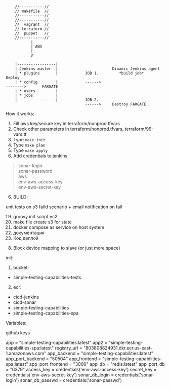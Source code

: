 
        //-----------//
        // makefile  //
        //-----------//
        //-----------//
        //  vagrant  //
        // terraform //
        //  puppet   //
        //-----------//
               | 
               | AWS
               | 
               V
            
        |-----------------|
        | Jenkins master  |                        Dinamic Jenkins agent                               
        | * plugins       |            JOB 1.         *build job*                    Deploy       
        | * config        |            ------>                                       -------->       FARGATE
        | * users         |
        | * jobs          |
        |-----------------|            JOB 2.
                                       ------>     Destroy FARGATE


How it works:
1. Fill aws key/secure key in  terraform/nonprod.tfvars
2. Check other parameters in terraform/nonprod.tfvars, terraform/99-vars.tf
2. Type `make init`
3. Type `make plan`
4. Type `make apply`
5. Add credentials to jenkins
> sonar-login<br/>
> sonar-password<br/>
> aws<br/>
> env-aws-access-key<br/>
> env-aws-secret-key<br/>
6. BUILD! 



<!-- > 1. Create ECR in 00-terraform<br/> -->
<!-- > 4. Pipeline: artifact to s3 (assume role to ec2?) > 01-terraform<br/> -->
<!-- 3. create s3 for tests result -->
<!-- 12. Результаты тестов в файл на с3 -->
<!-- 1. make file create ecr -->
<!-- 3. make file docker build && push to ecr (means JENKINS) -->
<!-- 5. attach role to instance -->
<!-- 6. pull docker image -->
<!-- 7. кондишон исполнения нул ресурса -->
<!-- 9. тригерить один за одним паййплайны -->
<!-- 11. ввынести юай / апи тесты в дженкинс (не контейнер) (установить дотнет) -->
<!-- 13. в косоле дженкинса тоже все логи -->
<!-- 14. одну кнопку -->
<!-- 16. сонаркуб -->
<!-- 19. сонаркуб в пайплайн -->
<!-- 18. add 00000 to sg application -->
<!-- 9. role for slave -->
<!-- 10. ДНС для фаргейт -->
<!-- change subnet in config.xml -->
<!-- sonar hide credentials -->
<!-- 1st-pipeline Aproove for destroy -->


<!-- sonar revisia versia of build -->
<!-- link to sonar result from pipeline -->
<!-- UI automated test instead of this -->
<!-- release dynamic env instead of this -->
unit tests on s3
faild scenario + email notification on fail
<!-- 2 errors -->

19. groovy init script ec2
2. make file create s3 for state
4. docker compose as service on host system
15. документация
17. Код деплой
<!-- run sonar in parallel -->


<!-- 2 cases: sucsesfull and disaster -->
<!-- Фаргейт запустить -->
8. Block device mapping to slave (or just more space)




init:
1. bucket: 
- simple-testing-capabilities-tests
2. ecr:
- cicd-jenkins
- cicd-sonar
- simple-testing-capabilities
- simple-testing-capabilities-spa


Variables:

github keys


app = "simple-testing-capabilities:latest"
app2 = "simple-testing-capabilities-spa:latest"
registry_url = "803808824931.dkr.ecr.us-east-1.amazonaws.com"
app_backend = "simple-testing-capabilities:latest"
app_port_backend = "50504"
app_frontend = "simple-testing-capabilities-spa:latest"
app_port_frontend = "3000"
app_db = "redis:latest"
app_port_db = "6379"
access_key = credentials('env-aws-access-key')
secret_key = credentials('env-aws-secret-key')
sonar_db_login = credentials('sonar-login')
sonar_db_passwd = credentials('sonar-passwd')